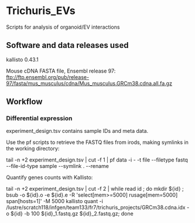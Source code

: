 # Trichuris_EVs
Scripts for analysis of organoid/EV interactions

## Software and data releases used

kallisto 0.43.1

Mouse cDNA FASTA file, Ensembl release 97: ftp://ftp.ensembl.org/pub/release-97/fasta/mus_musculus/cdna/Mus_musculus.GRCm38.cdna.all.fa.gz


## Workflow

### Differential expression

experiment_design.tsv contains sample IDs and meta data.

Use the pf scripts to retrieve the FASTQ files from irods, making symlinks in the working directory:

tail -n +2 experiment_design.tsv | cut -f 1 | pf data -i - -t file --filetype fastq --file-id-type sample --symlink . --rename

Quantify genes counts with Kallisto:

tail -n +2 experiment_design.tsv | cut -f 2 | while read id ; do mkdir ${id} ; bsub -o ${id}.o -e ${id}.e -R 'select[mem>=5000] rusage[mem=5000] span[hosts=1]' -M 5000 kallisto quant -i /lustre/scratch118/infgen/team133/fr7/trichuris_projects/GRCm38.cdna.idx -o ${id} -b 100 ${id}_1.fastq.gz ${id}_2.fastq.gz; done


